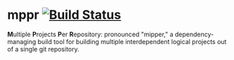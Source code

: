 # mppr [![Build Status][travis.svg]][travis]

**M**ultiple **P**rojects **P**er **R**epository: pronounced "mipper," a dependency-managing build tool for building
multiple interdependent logical projects out of a single git repository.

 [travis]: https://travis-ci.org/naftulikay/mppr
 [travis.svg]: https://travis-ci.org/naftulikay/mppr.svg?branch=master
